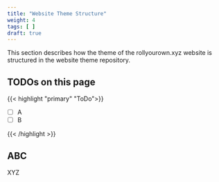 ```yaml
---
title: "Website Theme Structure"
weight: 4
tags: [ ]
draft: true
---
```

<!--
SPDX-FileCopyrightText: 2022 Wilfred Nicoll <xyzroller@rollyourown.xyz>
SPDX-License-Identifier: CC-BY-SA-4.0
-->

This section describes how the theme of the rollyourown.xyz website is structured in the website theme repository.

<!--more-->

## TODOs on this page

{{< highlight "primary" "ToDo">}}

- [ ] A
- [ ] B

{{< /highlight >}}

## ABC

XYZ
